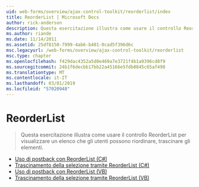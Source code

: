 ```yaml
---
uid: web-forms/overview/ajax-control-toolkit/reorderlist/index
title: ReorderList | Microsoft Docs
author: rick-anderson
description: Questa esercitazione illustra come usare il controllo ReorderList per visualizzare un elenco che gli utenti possono riordinare, trascinare gli elementi.
ms.author: riande
ms.date: 11/14/2011
ms.assetid: 25df8150-7999-4ab6-b401-0cad5f396d6c
msc.legacyurl: /web-forms/overview/ajax-control-toolkit/reorderlist
msc.type: chapter
ms.openlocfilehash: f429dac4352a5d0e469a7e3721f4b1a9396cd8f9
ms.sourcegitcommit: 24b1f6decbb17bb22a45166e5fdb0845c65af498
ms.translationtype: MT
ms.contentlocale: it-IT
ms.lasthandoff: 03/01/2019
ms.locfileid: "57020948"
---
```

<a name="reorderlist"></a>ReorderList
====================
> Questa esercitazione illustra come usare il controllo ReorderList per visualizzare un elenco che gli utenti possono riordinare, trascinare gli elementi.


- [Uso di postback con ReorderList (C#)](using-postbacks-with-reorderlist-cs.md)
- [Trascinamento della selezione tramite ReorderList (C#)](drag-and-drop-via-reorderlist-cs.md)
- [Uso di postback con ReorderList (VB)](using-postbacks-with-reorderlist-vb.md)
- [Trascinamento della selezione tramite ReorderList (VB)](drag-and-drop-via-reorderlist-vb.md)
